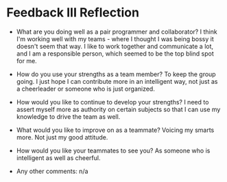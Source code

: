 # Feedback III Reflection

* What are you doing well as a pair programmer and collaborator?
I think I'm working well with my teams - where I thought I was being bossy it doesn't seem that way. I like to work together and communicate a lot, and I am a responsible person, which seemed to be the top blind spot for me. 

* How do you use your strengths as a team member?
To keep the group going. I just hope I can contribute more in an intelligent way, not just as a cheerleader or someone who is just organized. 

* How would you like to continue to develop your strengths?
I need to assert myself more as authority on certain subjects so that I can use my knowledge to drive the team as well.

* What would you like to improve on as a teammate? 
Voicing my smarts more. Not just my good attitude. 

* How would you like your teammates to see you?
As someone who is intelligent as well as cheerful. 

* Any other comments:
n/a
